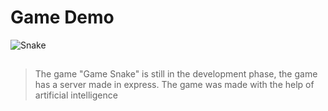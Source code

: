 # Game Demo

![Snake](https://github.com/josevitor555/gameSnake/assets/127617992/88c33545-be66-4e73-b149-506f064dacd4)

##

> The game "Game Snake" is still in the development phase, the game has a server made in express.
> The game was made with the help of artificial intelligence
